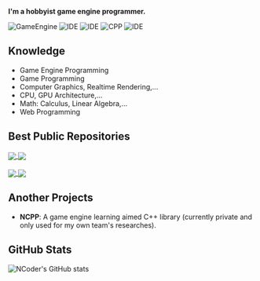 **I'm a hobbyist game engine programmer.**
  
![GameEngine](https://badgen.net/badge/GameEngine/UnrealEngine|Unity|Godot|ING/cyan)
![IDE](https://badgen.net/badge/IDE/VS2022|Xcode/green)
![IDE](https://badgen.net/badge/TextEditor/VSCode/green)
![CPP](https://badgen.net/badge/CPP/17%2C%2020/yellow)
![IDE](https://badgen.net/badge/OS/Windows|MacOS|Ubuntu/red)

## Knowledge ##
+ Game Engine Programming
+ Game Programming
+ Computer Graphics, Realtime Rendering,...
+ CPU, GPU Architecture,...
+ Math: Calculus, Linear Algebra,...
+ Web Programming

## Best Public Repositories ##
<a href="https://github.com/INGTechnologies/ING">
  <img align="center" src="https://github-readme-stats.vercel.app/api/pin/?username=INGTechnologies&repo=ING&title_color=61dafb&icon_color=61dafb&text_color=ffffff&bg_color=20232a&border_color=0c1a25&show_icons=true" />
</a>
<a href="https://github.com/N1ghtTeam/NFramework">
  <img align="center" src="https://github-readme-stats.vercel.app/api/pin/?username=N1ghtTeam&repo=NFramework&title_color=61dafb&icon_color=61dafb&text_color=ffffff&bg_color=20232a&border_color=0c1a25&show_icons=true" />
</a>

<br/>
<br/>

<a href="https://github.com/n-c0d3r/n0d3s">
  <img align="center" src="https://github-readme-stats.vercel.app/api/pin/?username=n-c0d3r&repo=n0d3s&title_color=61dafb&icon_color=61dafb&text_color=ffffff&bg_color=20232a&border_color=0c1a25&show_icons=true" />
</a>
<a href="https://github.com/n-c0d3r/nide">
  <img align="center" src="https://github-readme-stats.vercel.app/api/pin/?username=n-c0d3r&repo=nide&title_color=61dafb&icon_color=61dafb&text_color=ffffff&bg_color=20232a&border_color=0c1a25&show_icons=true" />
</a> 

## Another Projects ##
- **NCPP**: A game engine learning aimed C++ library (currently private and only used for my own team's researches).

## GitHub Stats ##
![NCoder's GitHub stats](https://github-readme-stats.vercel.app/api?username=n-c0d3r&show_icons=true&title_color=61dafb&icon_color=61dafb&text_color=ffffff&bg_color=20232a&border_color=0c1a25&show_icons=true")
